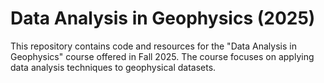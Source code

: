 # Data Analysis in Geophysics (2025)

This repository contains code and resources for the "Data Analysis in 
Geophysics" course offered in Fall 2025. The course focuses on applying data 
analysis techniques to geophysical datasets.